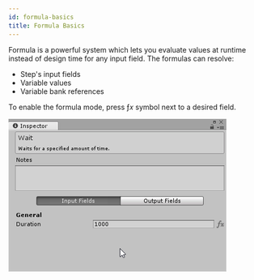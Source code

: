 ```yaml
---
id: formula-basics
title: Formula Basics
---
```


Formula is a powerful system which lets you evaluate values at runtime instead of design time for any input field. The formulas can resolve:

-   Step's input fields
-   Variable values
-   Variable bank references

To enable the formula mode, press ƒ𝑥 symbol next to a desired field.

![](/assets/formulas/enable-formula-mode.gif)
